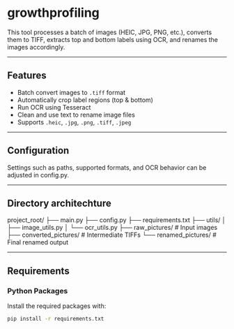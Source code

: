 # growthprofiling

This tool processes a batch of images (HEIC, JPG, PNG, etc.), converts them to TIFF, extracts top and bottom labels using OCR, and renames the images accordingly.

---

## Features

- Batch convert images to `.tiff` format
- Automatically crop label regions (top & bottom)
- Run OCR using Tesseract
- Clean and use text to rename image files
- Supports `.heic`, `.jpg`, `.png`, `.tiff`, `.jpeg`

---

## Configuration

Settings such as paths, supported formats, and OCR behavior can be adjusted in config.py.

---

## Directory architechture

project_root/
├── main.py
├── config.py
├── requirements.txt
├── utils/
│   ├── image_utils.py
│   └── ocr_utils.py
├── raw_pictures/          # Input images
├── converted_pictures/    # Intermediate TIFFs
└── renamed_pictures/      # Final renamed output

---

## Requirements

### Python Packages

Install the required packages with:

```bash
pip install -r requirements.txt
